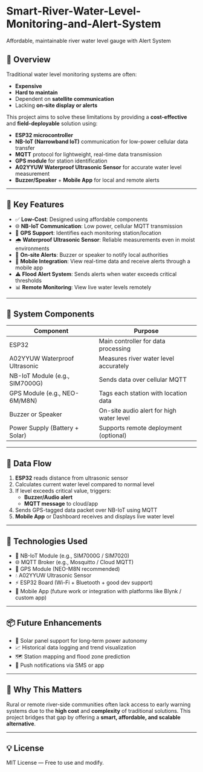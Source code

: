 # Smart-River-Water-Level-Monitoring-and-Alert-System
Affordable, maintainable river water level gauge with Alert System


## 🌊 Overview

Traditional water level monitoring systems are often:
- **Expensive**
- **Hard to maintain**
- Dependent on **satellite communication**
- Lacking **on-site display or alerts**

This project aims to solve these limitations by providing a **cost-effective** and **field-deployable** solution using:

- **ESP32 microcontroller**
- **NB-IoT (Narrowband IoT)** communication for low-power cellular data transfer
- **MQTT** protocol for lightweight, real-time data transmission
- **GPS module** for station identification
- **A02YYUW Waterproof Ultrasonic Sensor** for accurate water level measurement
- **Buzzer/Speaker** + **Mobile App** for local and remote alerts

---

## 🎯 Key Features

- ✅ **Low-Cost**: Designed using affordable components
- 🌐 **NB-IoT Communication**: Low power, cellular MQTT transmission
- 📍 **GPS Support**: Identifies each monitoring station/location
- 🌧️ **Waterproof Ultrasonic Sensor**: Reliable measurements even in moist environments
- 📢 **On-site Alerts**: Buzzer or speaker to notify local authorities
- 📱 **Mobile Integration**: View real-time data and receive alerts through a mobile app
- ⚠️ **Flood Alert System**: Sends alerts when water exceeds critical thresholds
- 📊 **Remote Monitoring**: View live water levels remotely

---

## 🧩 System Components

| Component                         | Purpose                                   |
|----------------------------------|-------------------------------------------|
| ESP32                            | Main controller for data processing       |
| A02YYUW Waterproof Ultrasonic    | Measures river water level accurately     |
| NB-IoT Module (e.g., SIM7000G)   | Sends data over cellular MQTT             |
| GPS Module (e.g., NEO-6M/M8N)    | Tags each station with location data      |
| Buzzer or Speaker                | On-site audio alert for high water level  |
| Power Supply (Battery + Solar)  | Supports remote deployment (optional)     |

---

## 🔄 Data Flow

1. **ESP32** reads distance from ultrasonic sensor
2. Calculates current water level compared to normal level
3. If level exceeds critical value, triggers:
   - **Buzzer/Audio alert**
   - **MQTT message** to cloud/app
4. Sends GPS-tagged data packet over NB-IoT using MQTT
5. **Mobile App** or Dashboard receives and displays live water level

---

## 🔧 Technologies Used

- 📶 NB-IoT Module (e.g., SIM7000G / SIM7020)
- 🌐 MQTT Broker (e.g., Mosquitto / Cloud MQTT)
- 📡 GPS Module (NEO-M8N recommended)
- 💧 A02YYUW Ultrasonic Sensor
- ⚡ ESP32 Board (Wi-Fi + Bluetooth + good dev support)
- 📱 Mobile App (future work or integration with platforms like Blynk / custom app)

---

## 📦 Future Enhancements

- 🔋 Solar panel support for long-term power autonomy
- 📈 Historical data logging and trend visualization
- 🗺️ Station mapping and flood zone prediction
- 📲 Push notifications via SMS or app

---

## 📍 Why This Matters

Rural or remote river-side communities often lack access to early warning systems due to the **high cost** and **complexity** of traditional solutions. This project bridges that gap by offering a **smart, affordable, and scalable alternative**.

---

## 💡 License

MIT License — Free to use and modify.
